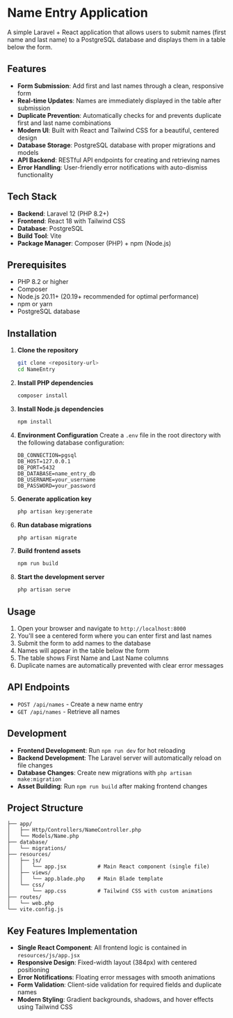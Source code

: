 # Name Entry Application

A simple Laravel + React application that allows users to submit names (first name and last name) to a PostgreSQL database and displays them in a table below the form.

## Features

- **Form Submission**: Add first and last names through a clean, responsive form
- **Real-time Updates**: Names are immediately displayed in the table after submission
- **Duplicate Prevention**: Automatically checks for and prevents duplicate first and last name combinations
- **Modern UI**: Built with React and Tailwind CSS for a beautiful, centered design
- **Database Storage**: PostgreSQL database with proper migrations and models
- **API Backend**: RESTful API endpoints for creating and retrieving names
- **Error Handling**: User-friendly error notifications with auto-dismiss functionality

## Tech Stack

- **Backend**: Laravel 12 (PHP 8.2+)
- **Frontend**: React 18 with Tailwind CSS
- **Database**: PostgreSQL
- **Build Tool**: Vite
- **Package Manager**: Composer (PHP) + npm (Node.js)

## Prerequisites

- PHP 8.2 or higher
- Composer
- Node.js 20.11+ (20.19+ recommended for optimal performance)
- npm or yarn
- PostgreSQL database

## Installation

1. **Clone the repository**
   ```bash
   git clone <repository-url>
   cd NameEntry
   ```

2. **Install PHP dependencies**
   ```bash
   composer install
   ```

3. **Install Node.js dependencies**
   ```bash
   npm install
   ```

4. **Environment Configuration**
   Create a `.env` file in the root directory with the following database configuration:
   ```env
   DB_CONNECTION=pgsql
   DB_HOST=127.0.0.1
   DB_PORT=5432
   DB_DATABASE=name_entry_db
   DB_USERNAME=your_username
   DB_PASSWORD=your_password
   ```

5. **Generate application key**
   ```bash
   php artisan key:generate
   ```

6. **Run database migrations**
   ```bash
   php artisan migrate
   ```

7. **Build frontend assets**
   ```bash
   npm run build
   ```

8. **Start the development server**
   ```bash
   php artisan serve
   ```

## Usage

1. Open your browser and navigate to `http://localhost:8000`
2. You'll see a centered form where you can enter first and last names
3. Submit the form to add names to the database
4. Names will appear in the table below the form
5. The table shows First Name and Last Name columns
6. Duplicate names are automatically prevented with clear error messages

## API Endpoints

- `POST /api/names` - Create a new name entry
- `GET /api/names` - Retrieve all names

## Development

- **Frontend Development**: Run `npm run dev` for hot reloading
- **Backend Development**: The Laravel server will automatically reload on file changes
- **Database Changes**: Create new migrations with `php artisan make:migration`
- **Asset Building**: Run `npm run build` after making frontend changes

## Project Structure

```
├── app/
│   ├── Http/Controllers/NameController.php
│   └── Models/Name.php
├── database/
│   └── migrations/
├── resources/
│   ├── js/
│   │   └── app.jsx          # Main React component (single file)
│   ├── views/
│   │   └── app.blade.php    # Main Blade template
│   └── css/
│       └── app.css          # Tailwind CSS with custom animations
├── routes/
│   └── web.php
└── vite.config.js
```

## Key Features Implementation

- **Single React Component**: All frontend logic is contained in `resources/js/app.jsx`
- **Responsive Design**: Fixed-width layout (384px) with centered positioning
- **Error Notifications**: Floating error messages with smooth animations
- **Form Validation**: Client-side validation for required fields and duplicate names
- **Modern Styling**: Gradient backgrounds, shadows, and hover effects using Tailwind CSS
